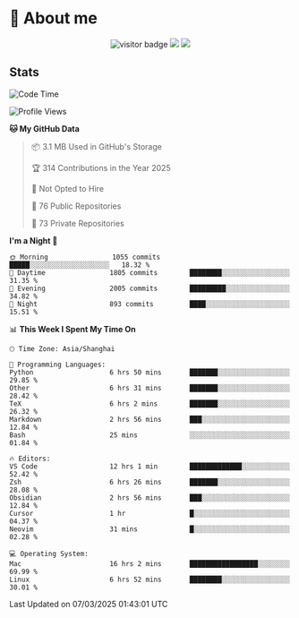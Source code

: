 <!-- ![](https://youpai.roccoshi.top/img/20200804214216.png) -->

# 🧐 About me
 
<p align="center">
<img src="https://visitor-badge.laobi.icu/badge?page_id=Lincest.Lincest&title=hits" alt="visitor badge"/>
<a href="mailto:imroccoshi@gmail.com"><img src="https://img.shields.io/badge/gmail-imroccoshi%40gmail.com-red"></a>
<a href="https://blog.roccoshi.top"><img src="https://img.shields.io/badge/blog-roccoshi-green"></a>
</p>

## Stats

<!--START_SECTION:waka-->
![Code Time](http://img.shields.io/badge/Code%20Time-2%2C209%20hrs%2019%20mins-blue)

![Profile Views](http://img.shields.io/badge/Profile%20Views-20-blue)

**🐱 My GitHub Data** 

> 📦 3.1 MB Used in GitHub's Storage 
 > 
> 🏆 314 Contributions in the Year 2025
 > 
> 🚫 Not Opted to Hire
 > 
> 📜 76 Public Repositories 
 > 
> 🔑 73 Private Repositories 
 > 
**I'm a Night 🦉** 

```text
🌞 Morning                1055 commits        █████░░░░░░░░░░░░░░░░░░░░   18.32 % 
🌆 Daytime                1805 commits        ████████░░░░░░░░░░░░░░░░░   31.35 % 
🌃 Evening                2005 commits        █████████░░░░░░░░░░░░░░░░   34.82 % 
🌙 Night                  893 commits         ████░░░░░░░░░░░░░░░░░░░░░   15.51 % 
```


📊 **This Week I Spent My Time On** 

```text
🕑︎ Time Zone: Asia/Shanghai

💬 Programming Languages: 
Python                   6 hrs 50 mins       ███████░░░░░░░░░░░░░░░░░░   29.85 % 
Other                    6 hrs 31 mins       ███████░░░░░░░░░░░░░░░░░░   28.42 % 
TeX                      6 hrs 2 mins        ███████░░░░░░░░░░░░░░░░░░   26.32 % 
Markdown                 2 hrs 56 mins       ███░░░░░░░░░░░░░░░░░░░░░░   12.84 % 
Bash                     25 mins             ░░░░░░░░░░░░░░░░░░░░░░░░░   01.84 % 

🔥 Editors: 
VS Code                  12 hrs 1 min        █████████████░░░░░░░░░░░░   52.42 % 
Zsh                      6 hrs 26 mins       ███████░░░░░░░░░░░░░░░░░░   28.08 % 
Obsidian                 2 hrs 56 mins       ███░░░░░░░░░░░░░░░░░░░░░░   12.84 % 
Cursor                   1 hr                █░░░░░░░░░░░░░░░░░░░░░░░░   04.37 % 
Neovim                   31 mins             █░░░░░░░░░░░░░░░░░░░░░░░░   02.28 % 

💻 Operating System: 
Mac                      16 hrs 2 mins       █████████████████░░░░░░░░   69.99 % 
Linux                    6 hrs 52 mins       ████████░░░░░░░░░░░░░░░░░   30.01 % 
```


 Last Updated on 07/03/2025 01:43:01 UTC
<!--END_SECTION:waka-->


